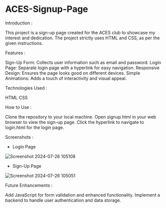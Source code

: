 # ACES-Signup-Page
Introduction :

This project is a sign-up page created for the ACES club to showcase my interest and dedication. The project strictly uses HTML and CSS, as per the given instructions.

Features :

Sign-Up Form: Collects user information such as email and password.
Login Page: Separate login page with a hyperlink for easy navigation.
Responsive Design: Ensures the page looks good on different devices.
Simple Animations: Adds a touch of interactivity and visual appeal.

Technologies Used :

HTML
CSS

How to Use :

Clone the repository to your local machine.
Open signup.html in your web browser to view the sign-up page.
Click the hyperlink to navigate to login.html for the login page.

Screenshots :

- Login Page

![Screenshot 2024-07-26 105108](https://github.com/user-attachments/assets/1e33f204-1f7c-4b02-9ccc-6614d41772a5)


- Sign-Up Page

![Screenshot 2024-07-26 105051](https://github.com/user-attachments/assets/4dbed23b-a8b8-4711-9256-174e35b90fc1)


Future Enhancements :

Add JavaScript for form validation and enhanced functionality.
Implement a backend to handle user authentication and data storage.
